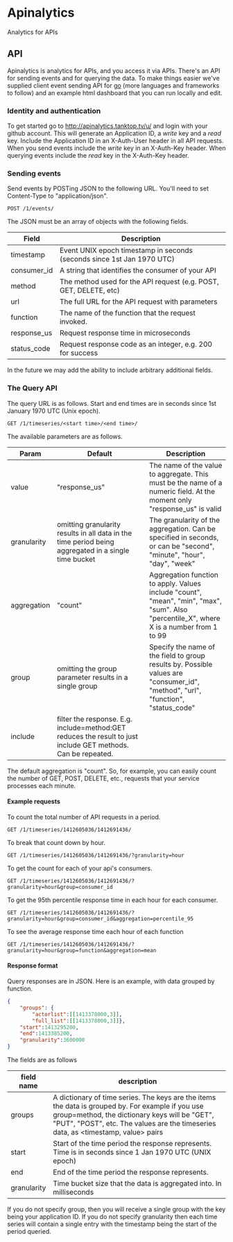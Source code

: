 # Apinalytics

Analytics for APIs


## API
Apinalytics is analytics for APIs, and you access it via APIs.  There's an API for sending events and for querying the data.  To make things easier we've supplied client event sending API for [go](https://github.com/apinalytics/apinalytics_client) (more languages and frameworks to follow) and an example html dashboard that you can run locally and edit.

### Identity and authentication
To get started go to http://apinalytics.tanktop.tv/u/ and login with your github account.  This will generate an Application ID, a _write_ key and a _read_ key.  Include the Application ID in an X-Auth-User header in all API requests.  When you send events include the _write_ key in an X-Auth-Key header.  When querying events include the _read_ key in the X-Auth-Key header.

### Sending events
Send events by POSTing JSON to the following URL.  You'll need to set Content-Type to "application/json".

`POST /1/events/`

The JSON must be an array of objects with the following fields.


| Field | Description |
|---|---|
| timestamp | Event UNIX epoch timestamp in seconds (seconds since 1st Jan 1970 UTC) |
| consumer_id | A string that identifies the consumer of your API |
| method | The method used for the API request (e.g. POST, GET, DELETE, etc) |
| url | The full URL for the API request with parameters |
| function | The name of the function that the request invoked.|
| response_us | Request response time in microseconds |
| status_code | Request response code as an integer, e.g. 200 for success |

In the future we may add the ability to include arbitrary additional fields.

### The Query API
The query URL is as follows.  Start and end times are in seconds since 1st January 1970 UTC (Unix epoch).

`GET /1/timeseries/<start time>/<end time>/`

The available parameters are as follows.

| Param | Default | Description |
| ---    | ---      | ---          |
| value | "response_us"| The name of the value to aggregate.  This must be the name of a numeric field.  At the moment only "response_us" is valid |
| granularity | omitting granularity results in all data in the time period being aggregated in a single time bucket | The granularity of the aggregation. Can be specified in seconds, or can be "second", "minute", "hour", "day", "week" |
| aggregation | "count" | Aggregation function to apply.  Values include "count", "mean", "min", "max", "sum".  Also "percentile_X", where X is a number from 1 to 99 |
| group | omitting the group parameter results in a single group | Specify the name of the field to group results by. Possible values are "consumer_id", "method", "url", "function", "status_code" |
| include | filter the response.  E.g. include=method:GET reduces the result to just include GET methods.  Can be repeated.  |

The default aggregation is "count".  So, for example, you can easily count the number of GET, POST, DELETE, etc., requests that your service processes each minute.


#### Example requests
To count the total number of API requests in a period.

`GET /1/timeseries/1412605036/1412691436/`

To break that count down by hour.

`GET /1/timeseries/1412605036/1412691436/?granularity=hour`

To get the count for each of your api's consumers.

`GET /1/timeseries/1412605036/1412691436/?granularity=hour&group=consumer_id`

To get the 95th percentile response time in each hour for each consumer.

`GET /1/timeseries/1412605036/1412691436/?granularity=hour&group=consumer_id&aggregation=percentile_95`

To see the average response time each hour of each function

`GET /1/timeseries/1412605036/1412691436/?granularity=hour&group=function&aggregation=mean`

#### Response format
Query responses are in JSON.  Here is an example, with data grouped by function.

```json
{
    "groups": {
        "actorlist":[[1413378000,3]],
        "full_list":[[1413378000,3]]},
    "start":1413295200,
    "end":1413385200,
    "granularity":3600000
}
```
The fields are as follows

| field name  | description |
|---|---|
|groups | A dictionary of time series.  The keys are the items the data is grouped by.  For example if you use group=method, the dictionary keys will be "GET", "PUT", "POST", etc.  The values are the timeseries data, as <timestamp, value> pairs |
| start | Start of the time period the response represents. Time is in seconds since 1 Jan 1970 UTC (UNIX epoch) |
| end | End of the time period the response represents. |
| granularity | Time bucket size that the data is aggregated into.  In milliseconds |

If you do not specify group, then you will receive a single group with the key being your application ID. If you do not specify granularity then each time series will contain a single entry with the timestamp being the start of the period queried.

